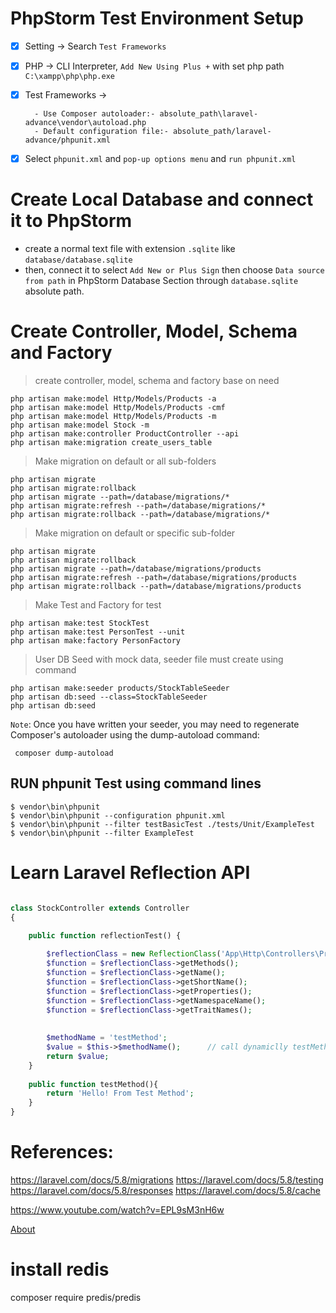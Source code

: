 
# PhpStorm Test Environment Setup

- [X] Setting -> Search `Test Frameworks`
- [X] PHP -> CLI Interpreter, `Add New Using Plus +` with set php path `C:\xampp\php\php.exe` 
- [X] Test Frameworks ->
    
        - Use Composer autoloader:- absolute_path\laravel-advance\vendor\autoload.php
        - Default configuration file:- absolute_path/laravel-advance/phpunit.xml
        
- [X] Select `phpunit.xml` and `pop-up options menu` and `run phpunit.xml`



# Create Local Database and connect it to PhpStorm

- create a normal text file with extension `.sqlite` like `database/database.sqlite`
- then, connect it to select `Add New or Plus Sign` then choose `Data source from path` in PhpStorm Database Section through `database.sqlite` absolute path.



# Create Controller, Model, Schema and Factory

> create controller, model, schema and factory base on need

    php artisan make:model Http/Models/Products -a
    php artisan make:model Http/Models/Products -cmf
    php artisan make:model Http/Models/Products -m
    php artisan make:model Stock -m
    php artisan make:controller ProductController --api
    php artisan make:migration create_users_table


> Make migration on default or all sub-folders 

    php artisan migrate
    php artisan migrate:rollback
    php artisan migrate --path=/database/migrations/*
    php artisan migrate:refresh --path=/database/migrations/*
    php artisan migrate:rollback --path=/database/migrations/*


> Make migration on default or specific sub-folder 

    php artisan migrate
    php artisan migrate:rollback
    php artisan migrate --path=/database/migrations/products
    php artisan migrate:refresh --path=/database/migrations/products
    php artisan migrate:rollback --path=/database/migrations/products



> Make Test and Factory for test

    php artisan make:test StockTest
    php artisan make:test PersonTest --unit
    php artisan make:factory PersonFactory


> User DB Seed with mock data, seeder file must create using command

    php artisan make:seeder products/StockTableSeeder
    php artisan db:seed --class=StockTableSeeder
    php artisan db:seed


`Note`: Once you have written your seeder, you may need to regenerate Composer's autoloader using the dump-autoload command:
     
     composer dump-autoload


## RUN phpunit Test using command lines
    
    $ vendor\bin\phpunit
    $ vendor\bin\phpunit --configuration phpunit.xml
    $ vendor\bin\phpunit --filter testBasicTest ./tests/Unit/ExampleTest
    $ vendor\bin\phpunit --filter ExampleTest



# Learn Laravel Reflection API



```php

class StockController extends Controller
{

    public function reflectionTest() {
    
        $reflectionClass = new ReflectionClass('App\Http\Controllers\Products\StockController');        // Pass NameSpace
        $function = $reflectionClass->getMethods();
        $function = $reflectionClass->getName();
        $function = $reflectionClass->getShortName();
        $function = $reflectionClass->getProperties();
        $function = $reflectionClass->getNamespaceName();
        $function = $reflectionClass->getTraitNames();
        
        
        $methodName = 'testMethod';
        $value = $this->$methodName();      // call dynamiclly testMethod() function
        return $value;
    }
    
    public function testMethod(){
        return 'Hello! From Test Method';
    }
}
```


# References:

https://laravel.com/docs/5.8/migrations
https://laravel.com/docs/5.8/testing
https://laravel.com/docs/5.8/responses
https://laravel.com/docs/5.8/cache




https://www.youtube.com/watch?v=EPL9sM3nH6w


<a href="{{ route('actBook', $room->id, serialize($array)) }}" class="btn btn-default">About</a>




# install redis

composer require predis/predis

